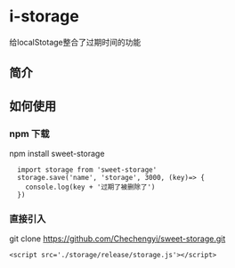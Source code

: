 # i-storage
给localStotage整合了过期时间的功能

## 简介


## 如何使用

###  npm 下载
  npm install sweet-storage
  ```
    import storage from 'sweet-storage'
    storage.save('name', 'storage', 3000, (key)=> {
      console.log(key + '过期了被删除了')
    })
  ```

###  直接引入
  git clone https://github.com/Chechengyi/sweet-storage.git
  
  ```
  <script src='./storage/release/storage.js'></script>
  ```
  

